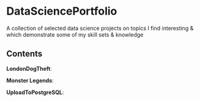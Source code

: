 # DataSciencePortfolio
A collection of selected data science projects on topics I find interesting & which demonstrate some of my skill sets & knowledge

## Contents
**LondonDogTheft**: 

**Monster Legends**: 

**UploadToPostgreSQL**: 
